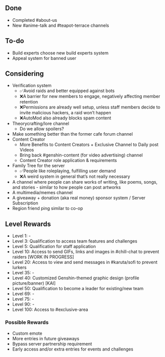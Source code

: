## Done
- Completed #about-us
- New #anime-talk and #teapot-terrace channels

## To-do
- Build experts choose new build experts system
- Appeal system for banned user

## Considering 
- Verification system
  - ✅Avoid raids and better equipped against bots
  - ❌A barrier for new members to engage, negatively affecting member retention
  - ❌Permissions are already well setup, unless staff members decide to invite malicious hackers, a raid won’t happen
  - ❌AutoMod also already blocks spam content
- Theorycrafting/lore channel 
  - Do we allow spoilers?
- Make something better than the former cafe forum channel 
- Content Creator
  - More Benefits to Content Creators + Exclusive Channel to Daily post Videos
  - Bring back #genshin-content (for video advertising) channel
  - Content Creator role application & requirements
- Family Tree for the server
  - ✅People like roleplaying, fulfilling user demand
  - ❌A weird system in general that’s not really necessary
- A channel where people can share works of writing, like poems, songs, and stories - similar to how people can post artworks
- A multimedia/memes channel
- A giveaway + donation (aka real money) sponsor system / Server Subscription
- Region friend ping similar to co-op

## Level Rewards 
* Level 1: -
* Level 3: Qualification to access team features and challenges
* Level 5: Qualification for staff application 
* Level 10: Access to send GIFs, links and images in #chill-chat to prevent raiders [WORK IN PROGRESS]
* Level 20: Access to view and send messages in #karuta/sofi to prevent lurkers
* Level 35: -
* Level 40: Customized Genshin-themed graphic design (profile picture/banner) [KAI]
* Level 50: Qualification to become a leader for existing/new team
* Level 69: -
* Level 75: -
* Level 90: -
* Level 100: Access to #exclusive-area

### Possible Rewards
- Custom emote
- More entries in future giveaways
- Bypass server partnership requirement
- Early access and/or extra entries for events and challenges
